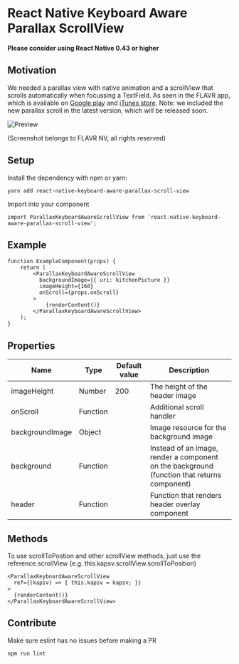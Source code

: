 # React Native Keyboard Aware Parallax ScrollView

**Please consider using React Native 0.43 or higher**

## Motivation
We needed a parallax view with native animation and
a scrollView that scrolls automatically when focussing a TextField.
As seen in the FLAVR app, which is available on
[Google play](https://play.google.com/store/apps/details?id=be.flavr) and 
[iTunes store](https://itunes.apple.com/be/app/flavr-buy-homemade-meals-from-your-neighbours/id1121681824?mt=8).
Note: we included the new parallax scroll in the latest version, which will be released soon.


![Preview](https://media.giphy.com/media/PY1p6I2ckFK5q/giphy.gif)

(Screenshot belongs to FLAVR NV, all rights reserved)

## Setup
Install the dependency with npm or yarn:

```
yarn add react-native-keyboard-aware-parallax-scroll-view
```

Import into your component
```
import ParallaxKeyboardAwareScrollView from 'react-native-keyboard-aware-parallax-scroll-view'; 
```

## Example
```
function ExampleComponent(props) {
    return (
        <ParallaxKeyboardAwareScrollView
          backgroundImage={{ uri: kitchenPicture }}
          imageHeight={160}
          onScroll={props.onScroll}
        >
            {renderContent()}
        </ParallaxKeyboardAwareScrollView>
    );
}
```

## Properties
|Name |Type |Default value |Description |
|-----|-----|--------------|------------|
|imageHeight|Number|200|The height of the header image|
|onScroll|Function||Additional scroll handler|
|backgroundImage|Object||Image resource for the background image|
|background|Function||Instead of an image, render a component on the background (function that returns component)|
|header|Function||Function that renders header overlay component|

## Methods
To use scrollToPostion and other scrollView methods,
just use the reference.scrollView (e.g. this.kapsv.scrollView.scrollToPosition)

```
<ParallaxKeyboardAwareScrollView
  ref={(kapsv) => { this.kapsv = kapsv; }}
>
  {renderContent()}
</ParallaxKeyboardAwareScrollView>
```

## Contribute
Make sure eslint has no issues before making a PR

```
npm run lint
```
